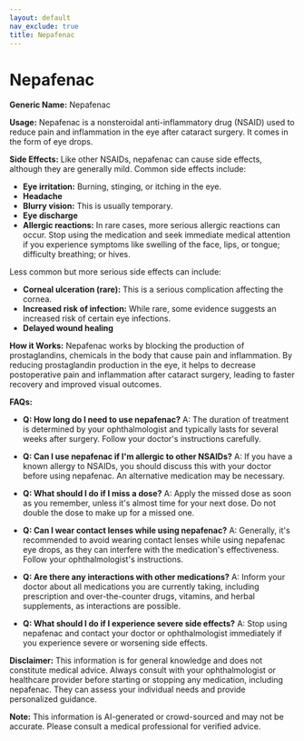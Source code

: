 ```yaml
---
layout: default
nav_exclude: true
title: Nepafenac
---
```


# Nepafenac

**Generic Name:** Nepafenac

**Usage:** Nepafenac is a nonsteroidal anti-inflammatory drug (NSAID) used to reduce pain and inflammation in the eye after cataract surgery.  It comes in the form of eye drops.

**Side Effects:**  Like other NSAIDs, nepafenac can cause side effects, although they are generally mild.  Common side effects include:

* **Eye irritation:** Burning, stinging, or itching in the eye.
* **Headache**
* **Blurry vision:** This is usually temporary.
* **Eye discharge**
* **Allergic reactions:** In rare cases, more serious allergic reactions can occur.  Stop using the medication and seek immediate medical attention if you experience symptoms like swelling of the face, lips, or tongue; difficulty breathing; or hives.

Less common but more serious side effects can include:

* **Corneal ulceration (rare):** This is a serious complication affecting the cornea.
* **Increased risk of infection:**  While rare, some evidence suggests an increased risk of certain eye infections.
* **Delayed wound healing**


**How it Works:** Nepafenac works by blocking the production of prostaglandins, chemicals in the body that cause pain and inflammation.  By reducing prostaglandin production in the eye, it helps to decrease postoperative pain and inflammation after cataract surgery, leading to faster recovery and improved visual outcomes.


**FAQs:**

* **Q: How long do I need to use nepafenac?** A: The duration of treatment is determined by your ophthalmologist and typically lasts for several weeks after surgery.  Follow your doctor's instructions carefully.

* **Q: Can I use nepafenac if I'm allergic to other NSAIDs?** A: If you have a known allergy to NSAIDs, you should discuss this with your doctor before using nepafenac.  An alternative medication may be necessary.

* **Q: What should I do if I miss a dose?** A: Apply the missed dose as soon as you remember, unless it's almost time for your next dose.  Do not double the dose to make up for a missed one.

* **Q: Can I wear contact lenses while using nepafenac?** A:  Generally, it's recommended to avoid wearing contact lenses while using nepafenac eye drops, as they can interfere with the medication's effectiveness.  Follow your ophthalmologist's instructions.

* **Q: Are there any interactions with other medications?** A:  Inform your doctor about all medications you are currently taking, including prescription and over-the-counter drugs, vitamins, and herbal supplements, as interactions are possible.

* **Q:  What should I do if I experience severe side effects?** A:  Stop using nepafenac and contact your doctor or ophthalmologist immediately if you experience severe or worsening side effects.


**Disclaimer:** This information is for general knowledge and does not constitute medical advice. Always consult with your ophthalmologist or healthcare provider before starting or stopping any medication, including nepafenac. They can assess your individual needs and provide personalized guidance.


**Note:** This information is AI-generated or crowd-sourced and may not be accurate. Please consult a medical professional for verified advice.